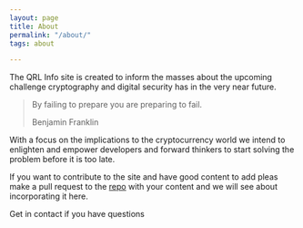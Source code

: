 ```yaml
---
layout: page
title: About
permalink: "/about/"
tags: about

---
```

The QRL Info site is created to inform the masses about the upcoming challenge cryptography and digital security has in the very near future.

> By failing to prepare you are preparing to fail.
>
> Benjamin Franklin

With a focus on the implications to the cryptocurrency world we intend to enlighten and empower developers and forward thinkers to start solving the problem before it is too late.

If you want to contribute to the site and have good content to add pleas make a pull request to the [repo](https://github.com/fr1t2/theqrl.info "TheQRL.info Repo") with your content and we will see about incorporating it here.

Get in contact if you have questions